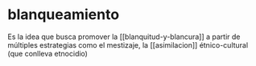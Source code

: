 # blanqueamiento
Es la idea que busca promover la [[blanquitud-y-blancura]] a partir de múltiples estrategias como el mestizaje, la [[asimilacion]] étnico-cultural (que conlleva etnocidio)
